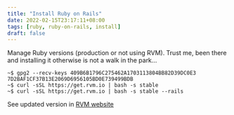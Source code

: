 ```yaml
---
title: "Install Ruby on Rails"
date: 2022-02-15T23:17:11+08:00
tags: [ruby, ruby-on-rails, install]
draft: false
---
```


Manage Ruby versions (production or not using RVM).
Trust me, been there and installing it otherwise is not a walk in the park...

```
~$ gpg2 --recv-keys 409B6B1796C275462A1703113804BB82D39DC0E3 7D2BAF1CF37B13E2069D6956105BD0E739499BDB
~$ curl -sSL https://get.rvm.io | bash -s stable
~$ curl -sSL https://get.rvm.io | bash -s stable --rails
```

See updated version in [RVM website](https://rvm.io/)
